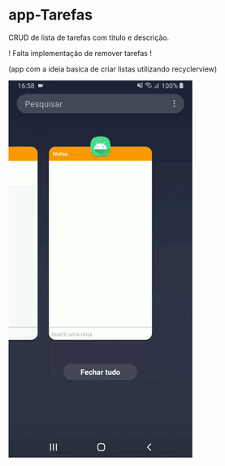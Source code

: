 # app-Tarefas
CRUD de lista de tarefas com titulo e descrição.

! Falta implementação de remover tarefas !

(app com a ideia basica de criar listas utilizando recyclerview)



![Badge](.github/app.gif)